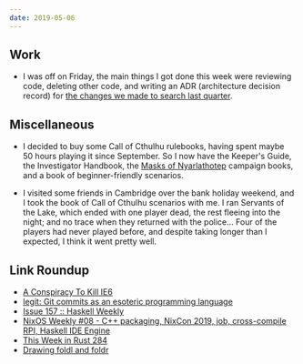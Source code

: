 ```yaml
---
date: 2019-05-06
---
```


## Work

- I was off on Friday, the main things I got done this week were
  reviewing code, deleting other code, and writing an ADR
  (architecture decision record) for [the changes we made to search
  last quarter][].

[the changes we made to search last quarter]: https://github.com/alphagov/search-api/blob/master/doc/arch/adr-008-elasticsearch5-upgrade.md

## Miscellaneous

- I decided to buy some Call of Cthulhu rulebooks, having spent maybe
  50 hours playing it since September.  So I now have the Keeper's
  Guide, the Investigator Handbook, the [Masks of Nyarlathotep][]
  campaign books, and a book of beginner-friendly scenarios.

- I visited some friends in Cambridge over the bank holiday weekend,
  and I took the book of Call of Cthulhu scenarios with me.  I ran
  Servants of the Lake, which ended with one player dead, the rest
  fleeing into the night; and no trace when they returned with the
  police...  Four of the players had never played before, and despite
  taking longer than I expected, I think it went pretty well.

[Masks of Nyarlathotep]: https://memo.barrucadu.co.uk/campaign-notes-2018-09-masks-of-nyarlathotep.html

## Link Roundup

- [A Conspiracy To Kill IE6](http://blog.chriszacharias.com/a-conspiracy-to-kill-ie6)
- [legit: Git commits as an esoteric programming language](https://morr.cc/legit/)
- [Issue 157 :: Haskell Weekly](https://haskellweekly.news/issues/157.html)
- [NixOS Weekly #08 - C++ packaging, NixCon 2019, job, cross-compile RPI, Haskell IDE Engine](https://weekly.nixos.org/2019/08-c-packaging-nixcon-2019-job-cross-compile-rpi-haskell-ide-engine.html)
- [This Week in Rust 284](https://this-week-in-rust.org/blog/2019/04/30/this-week-in-rust-284/)
- [Drawing foldl and foldr](http://www.joachim-breitner.de/blog/753-Drawing_foldl_and_foldr)
